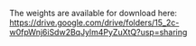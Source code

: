 The weights are available for download here: https://drive.google.com/drive/folders/15_2c-w0fpWnj6iSdw2BqJylm4PyZuXtQ?usp=sharing
